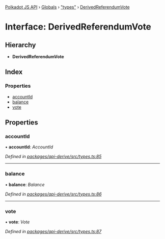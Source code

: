 [Polkadot JS API](../README.md) › [Globals](../globals.md) › ["types"](../modules/_types_.md) › [DerivedReferendumVote](_types_.derivedreferendumvote.md)

# Interface: DerivedReferendumVote

## Hierarchy

* **DerivedReferendumVote**

## Index

### Properties

* [accountId](_types_.derivedreferendumvote.md#accountid)
* [balance](_types_.derivedreferendumvote.md#balance)
* [vote](_types_.derivedreferendumvote.md#vote)

## Properties

###  accountId

• **accountId**: *AccountId*

*Defined in [packages/api-derive/src/types.ts:85](https://github.com/polkadot-js/api/blob/e2e8e3fedd/packages/api-derive/src/types.ts#L85)*

___

###  balance

• **balance**: *Balance*

*Defined in [packages/api-derive/src/types.ts:86](https://github.com/polkadot-js/api/blob/e2e8e3fedd/packages/api-derive/src/types.ts#L86)*

___

###  vote

• **vote**: *Vote*

*Defined in [packages/api-derive/src/types.ts:87](https://github.com/polkadot-js/api/blob/e2e8e3fedd/packages/api-derive/src/types.ts#L87)*
